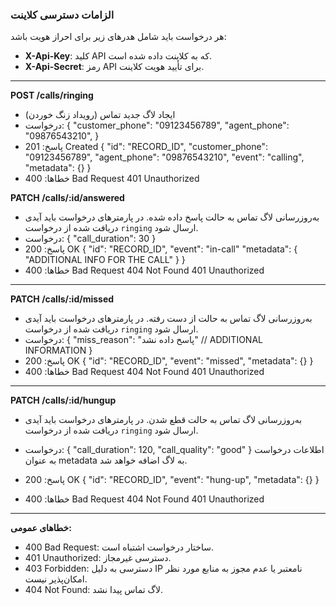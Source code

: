 ### الزامات دسترسی کلاینت
هر درخواست باید شامل هدرهای زیر برای احراز هویت باشد:
- **X-Api-Key**: کلید API که به کلاینت داده شده است.
- **X-Api-Secret**: رمز API برای تأیید هویت کلاینت.

---

**POST /calls/ringing**
- ایجاد لاگ جدید تماس (رویداد زنگ خوردن)
- درخواست:
{
    "customer_phone": "09123456789",
    "agent_phone": "09876543210",
}
- پاسخ: 
201 Created
{
    "id": "RECORD_ID",
    "customer_phone": "09123456789",
    "agent_phone": "09876543210",
    "event": "calling",
    "metadata": {}
}
- خطاها:
400 Bad Request
401 Unauthorized

**PATCH /calls/:id/answered**
- به‌روزرسانی لاگ تماس به حالت پاسخ داده شده. در پارمترهای درخواست باید آیدی دریافت شده از درخواست `ringing` ارسال شود. 
- درخواست:
{
    "call_duration": 30
}
- پاسخ:
200 OK
{
    "id": "RECORD_ID",
    "event": "in-call"
    "metadata": {
    "ADDITIONAL INFO FOR THE CALL"
  }
}
- خطاها:
400 Bad Request
404 Not Found
401 Unauthorized

---

**PATCH /calls/:id/missed**
- به‌روزرسانی لاگ تماس به حالت از دست رفته. در پارمترهای درخواست باید آیدی دریافت شده از درخواست `ringing` ارسال شود.
- درخواست:
{
    "miss_reason": "پاسخ داده نشد" // ADDITIONAL INFORMATION
}
- پاسخ:
200 OK
{
    "id": "RECORD_ID",
    "event": "missed",
    "metadata": {}
}
- خطاها:
400 Bad Request
404 Not Found
401 Unauthorized

---

**PATCH /calls/:id/hungup**
- به‌روزرسانی لاگ تماس به حالت قطع شدن. در پارمترهای درخواست باید آیدی دریافت شده از درخواست `ringing` ارسال شود.
- درخواست:
{
    "call_duration": 120,
    "call_quality": "good"
}
اطلاعات درخواست به عنوان metadata به لاگ اضافه خواهد شد.

- پاسخ:
200 OK
{
    "id": "RECORD_ID",
    "event": "hung-up",
    "metadata": {}
}
- خطاها:
400 Bad Request
404 Not Found
401 Unauthorized

---

**خطاهای عمومی:**
- 400 Bad Request: ساختار درخواست اشتباه است.
- 401 Unauthorized: دسترسی غیرمجاز.
- 403 Forbidden: دسترسی به دلیل IP نامعتبر یا عدم مجوز به منابع مورد نظر امکان‌پذیر نیست.
- 404 Not Found: لاگ تماس پیدا نشد.
